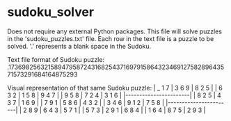 # sudoku_solver
Does not require any external Python packages. 
This file will solve puzzles in the 'sudoku_puzzles.txt' file.
Each row in the text file is a puzzle to be solved.
'.' represents a blank space in the Sudoku.

Text file format of Sudoku puzzle:
.17369825632158947958724316825437169791586432346912758289643571573291684164875293

Visual representation of that same Sudoku puzzle:
| _ 1 7 | 3 6 9 | 8 2 5 |
| 6 3 2 | 1 5 8 | 9 4 7 |
| 9 5 8 | 7 2 4 | 3 1 6 |
|-----------------------|
| 8 2 5 | 4 3 7 | 1 6 9 |
| 7 9 1 | 5 8 6 | 4 3 2 |
| 3 4 6 | 9 1 2 | 7 5 8 |
|-----------------------|
| 2 8 9 | 6 4 3 | 5 7 1 |
| 5 7 3 | 2 9 1 | 6 8 4 |
| 1 6 4 | 8 7 5 | 2 9 3 |

